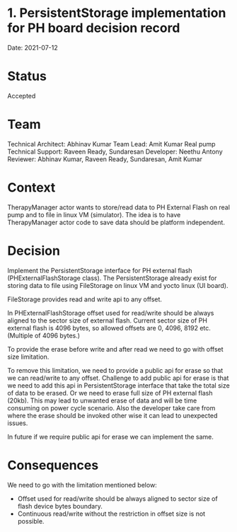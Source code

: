 # 1. PersistentStorage implementation for PH board decision record

Date: 2021-07-12

# Status

Accepted

# Team

Technical Architect: Abhinav Kumar
Team Lead: Amit Kumar
Real pump Technical Support: Raveen Ready, Sundaresan
Developer: Neethu Antony
Reviewer: Abhinav Kumar, Raveen Ready, Sundaresan, Amit Kumar

# Context

TherapyManager actor wants to store/read data to PH External Flash on real pump and to file in linux VM (simulator).
The idea is to have TherapyManager actor code to save data should be platform independent. 

# Decision

Implement the PersistentStorage interface for PH external flash (PHExternalFlashStorage class). The PersistentStorage already exist for storing data to 
file using FileStorage on linux VM and yocto linux (UI board).

FileStorage provides read and write api to any offset.

In PHExternalFlashStorage offset used for read/write should be always aligned to the sector size of external flash. Current sector size 
of PH external flash is 4096 bytes, so allowed offsets are 0, 4096, 8192 etc. (Multiple of 4096 bytes.)

To provide the erase before write and after read we need to go with offset size limitation.

To remove this limitation, we need to provide a public api for erase so that we can read/write to any offset.
Challenge to add public api for erase is that we need to add this api in PersistentStorage interface that take the total size of data to be erased. 
Or we need to erase full size of PH external flash (20kb). This may lead to unwanted erase of data and will be time consuming on power cycle scenario.
Also the developer take care from where the erase should be invoked other wise it can lead to unexpected issues. 

In future if we require public api for erase we can implement the same.

# Consequences

We need to go with the limitation mentioned below:
*	Offset used for read/write should be always aligned to sector size of flash device bytes boundary.
*	Continuous read/write without the restriction in offset size is not possible.

